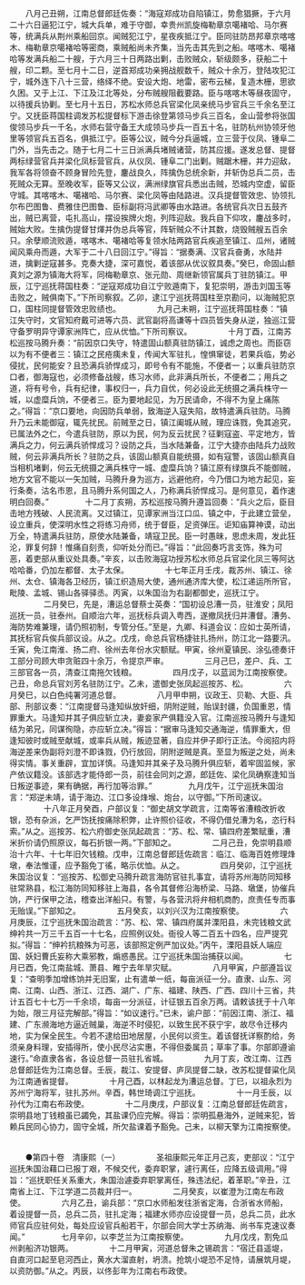 <!-- { "loadSidebar": true } -->
　　八月己丑朔，江南总督郎廷佐奏：“海寇郑成功自陷镇江，势愈猖撅，于六月二十六日逼犯江宁，城大兵单，难于守御，幸贵州凯旋梅勒章京噶褚哈、马尔赛等，统满兵从荆州乘船回京。闻贼犯江宁，星夜疾抵江宁。臣同驻防昂邦章京喀喀木、梅勒章京噶褚哈等密商，乘贼船尚未齐集，当先击其先到之船。喀喀木、噶褚哈等发满兵船二十艘，于六月三十日两路出剿，击败贼众，斩级颇多，获船二十艘，印二颗。至七月十二日，逆首郑成功亲拥战舰数千，贼众十余万，登陆攻犯江宁，城外连下八十三营，络绎不绝。安设大炮、地雷，密布云梯，复造木栅，思欲久困。又于上江、下江及江北等处，分布贼艘阻截要路。臣与喀喀木等昼夜固守，以待援兵协剿。至七月十五日，苏松水师总兵官梁化凤亲统马步官兵三千余名至江宁。又抚臣蒋国柱调发苏松提督标下游击徐登第领马步兵三百名，金山营参将张国俊领马步兵一千名，水师右营守备王大成领马步兵一百五十名，驻防杭州协领牙他里等领官兵五百名，俱抵江宁。臣等公议，贼今分兵逼城，立三营于仪凤、锺阜二门外，当先击之。随于七月二十三日派满兵堵贼诸营，防其应援。遂发总督、提督两标绿营官兵并梁化凤标营官兵，从仪凤、锺阜二门出剿。贼踞木栅，并力迎敌，我军各将领奋不顾身冒险先登，鏖战良久，阵擒伪总统余新，并斩伪总兵二员，击死贼众无算。至晚收军，臣等又公议，满洲绿旗官兵悉出击贼，恐城内空虚，留臣守城。其喀喀木、噶褚哈、马尔赛、梁化凤等由陆路进。汉兵提督管效忠、协领扎尔布巴图鲁、费雅住巴图鲁、臣标副将冯武卿等由水路进。各统官兵次日五鼓齐出，贼已离营，屯扎高山，摆设挨牌火炮，列阵迎敌。我兵自下仰攻，鏖战多时，贼始大败。生擒伪提督甘煇并伪总兵等官，阵斩贼众不计其数，烧毁贼艘五百余只。余孽顺流败遁，喀喀木、噶褚哈等复领水陆两路官兵疾追至镇江、瓜州，诸贼闻风乘舟而遁，大军于二十八日回江宁。”得旨：“据奏满、汉官兵奋勇，水陆并进，擒剿逆寇甚多。克奏大捷，深可嘉悦，着该部从优议叙具奏。”癸巳，命固山额真刘之源为镇海大将军，同梅勒章京、张元勋、周继新领官属兵丁驻防镇江。甲辰，江宁巡抚蒋国柱奏：“逆寇郑成功自江宁败遁南下，复犯崇明，游击刘国玉等击败之，贼俱南下。”下所司察叙。乙卯，逮江宁巡抚蒋国柱至京勘问，以海贼犯京口，国柱同提督管效忠败绩也。
　　
　　九月己未朔，江宁巡抚蒋国柱奏：“镇江失守时，文官知府戴可进等六员、武官副将高谦等十四员皆失身从逆，独巡江营守备罗明异守谭家洲阵亡，应从优恤。”下所司察议。
　　
　　十月丁酉，江南苏松巡按马腾升奏：“前因京口失守，特遣固山额真驻防镇江，诚虑之周也。而臣窃以为有不便者三：镇江之民疮痍未复，传闻大军驻扎，惶惧窜徒，若果兵临，势必侵扰，民何能安？且恐满兵骄悍成习，即号令有不能施，不便者一；以重兵驻防京口者，御海寇也，必须修备战艘，练习水师，此非满兵所长，不便者二；用兵之道，将有号令，兵有纪律，事权归一，兵力自优，何必设此无统摄之满兵株守一城，以虚糜兵饷，不便者三。臣为要地起见，为万民请命，不得不为皇上痛陈之。”得旨：“京口要地，向因防兵单弱，致海逆入寇失陷，故特遣满兵驻防。马腾升乃云未能御寇，辄先扰民。前贼至之日，镇江阖城从贼，理应诛戮，免其追究，已属法外之仁，今遣兵驻防，原以为民，何为反云扰民？征剿寇盗、平定地方，皆满兵之力，何云满兵骄悍成习？设防之兵，当水陆兼备，江宁大捷亦由陆兵力战败贼，何云非满兵所长？驻防之兵，该固山额真自能统摄，如有寇警，该固山额真自当相机堵剿，何云无统摄之满兵株守一城、虚糜兵饷？镇江原有绿旗兵不能御贼，地方文官不能以一矢加贼，马腾升身为巡方，远避他府，今乃借口为地方起见，妄行条奏，沽名市恩，且马腾升系何国之人，乃称满兵骄悍成习。是何意见，着作速明白回奏。”
　　
　　十二月丁亥朔，苏松巡按马腾升遵旨回奏：“兵火之后，臣目击地方残破、人民流离。又过镇江，见谭家洲当江口瓜、镇之中，于此建立营垒，设立重兵，使深明水性之将练习舟师，统于督臣，足资弹压。讵知庙算神谟，动出万全，特遣满兵驻防，原使水陆兼备，靖寇卫民。臣一时愚昧，思虑未周，发此狂沦，罪复何辞！惟痛自刻责，仰听处分而已。”得旨：“此回奏巧言支饰，殊为可恶，着吏部从重议处具奏。”辛亥，以击败海寇功授苏松水师总兵官梁化凤三等阿达哈哈番，仍加左都督、太子太保。
　　
　　十七年正月壬戌，裁苏州、镇江、徐州、太仓、镇海各卫经历，镇江织造局大使，通州通济库大使，松江递运所所官，毗陵、孟城、锡山各驿驿丞。丙寅，以朱国治为右副都御史，巡抚江宁。
　　
　　二月癸巳，先是，漕运总督蔡士英奏：“国初设总漕一员，驻淮安；凤阳巡抚一员，驻泰州。自顺治六年，巡抚标兵调入粤西，遂撤凤抚归并漕督。漕务、海防势难兼理，请仍照初制，专管分任。”至是，九卿、科道会议：应如士英所请，其抚标官兵俟兵部议设。从之。戊戌，命总兵官杨捷驻扎扬州，防江北一路要汛。壬寅，免江南淮、扬二府、徐州去年份水灾额赋。甲寅，徐州夏镇民、涂弘德奏讦工部分司顾大申贪赃四十余万，令提京严审。
　　
　　三月己巳，差户、兵、工三部官各一员，清查江南拖欠钱粮。
　　
　　四月戊子，以蓝润为江南按察使。己丑，命总兵官刘芳名驻防江宁。乙未，遣御史张凤起巡按苏、松。
　　
　　六月癸巳，以白色纯署河道总督。
　　
　　八月甲申朔，议政王、贝勒、大臣、兵部、刑部议奏：“江南提督马逢知纵放奸细，阴附逆贼，贻误封疆，负国重恩，情罪重大。马逢知并其子俱应斩立决，妻妾家产俱籍没入官。江南巡按马腾升与逢知结为弟兄，同谋徇隐，亦应斩立决。”得旨：“据审马逢知交通海逆，情罪重大，但逢知彼时或贼至献城，或率兵从贼，叛迹显著，自应并伊子即行正法。今阅招内将海逆差来伪副将刘澄不即诛戮，仍行放回，阴附逆贼是真。至显为叛逆之处，尚未得实情。事关重辟，宜加详慎。马逢知并其亲子及马腾升俱应斩，着牢固监候，家产依议籍没。该部选才能侍郎一员，前往会同刘之源，郎廷佐、梁化凤确察逢知当日叛逆事迹，果有确据，再行加等治罪。”
　　
　　九月戊午，江宁巡抚朱国治言：“郑逆未靖，请于海边、江口多设烽堠、炮台，以守御。”下所司速议。
　　
　　十八年正月癸酉，户部议复：“御史胡文学疏言，江南等省漕粮改折收银，恐有杂派，乞严饬抚按痛除积弊，止许照价征收，不得仍借兑漕为名，恣行科索。”从之。巡按苏、松六府御史张凤起疏言：“苏、松、常、镇四府差繁赋重，漕米折价请仍照原议，每石折银一两。”下部知之。
　　
　　二月己丑，免崇明县顺治十六年、十七年旧欠钱粮。戊申，江南总督郎廷佐疏言：临江、临海百姓修理烽墩，奉法惟谨，应予豁免丁徭，略示优恤。从之。
　　
　　四月癸卯，江宁巡抚朱国治议复：“巡按苏、松御史马腾升疏言海防官驻扎事宜，请将苏州海防同知移驻常熟县，松江海防同知移驻上海县，各令其督修沿海桥梁、马路、墩堡，协催兵饷，严行保甲之法，稽查出洋船只。有警，与各营汛将弁相机商酌，庶责任专而事无贻误。”下部知之。
　　
　　五月癸亥，以刘兴汉为江南按察使。
　　
　　六月庚辰，江宁巡抚朱国治疏言：“苏、松、常、镇四府属并溧阳县，未完钱粮文武绅衿共一万三千五百一十七名，应照例议处。衙役人等二百五十四名，应严提究拟。”得旨：“绅衿抗粮殊为可恶，该部照定例严加议处。”丙午，溧阳县妖人端应国、妖妇曹氏妄称大乘邪教，煽惑愚民。江宁巡抚朱国治捕获以闻。
　　
　　七月已酉，免江南盐城、萧县、睢宁去年旱灾赋。
　　
　　八月甲寅，户部遵旨议复：“查明季加增练饷并无旧案，止有遣单一纸，每亩派征一分。直隶、山东、河南、江南、山西、浙江、江西、湖广、广东、福建、陕西、广西、四川十三省，共计五百七十七万一千余顷，每亩一分派征，计征银五百余万两。请敕该抚于十八年为始，限三月征完解部。”得旨：“如议速行。”已未，谕户部：“前因江南、浙江、福建、广东濒海地方逼近贼巢，海逆不时侵犯，以致生民不获宁宇，故尽令迁移内地，实为保全民生。今若不逮给田地居屋，小民何以资生。着该督抚详察酌给，务须亲身料理，安插得所，使小民尽沾实惠，不得但委属员；草率了事。尔部即遵谕速行。”命直隶各省，各设总督一员驻扎省城。
　　
　　九月丁亥，改江南、江西总督郎廷佐为江南总督。壬辰，裁江、安提督、庐凤提督二缺，改苏松提督粱化凤为江南通省提督。
　　
　　十月己酉，以林起龙为漕运总督。丁巳，以祖永烈为苏州宁海将军，驻扎苏州。辛酉，韩世琦调江宁巡抚。
　　
　　十一月壬辰，以孙代为江南右布政使。
　　
　　十二月庚戌，户部议复：江南总督郎廷佐疏言，崇明县地丁钱粮虽已蠲免，其盐课仍应完解。得旨：崇明孤悬海外，逆贼来犯，皆赖兵民同心协力，固守全城，所欠盐课着予豁免。己未，以柳天擎为江南按察使。
　　

　　●第四十卷　清康熙（一）
　　
　　圣祖康熙元年正月己亥，吏部议：“江宁巡抚朱国治藉口已报丁艰，不候交代，委弃职掌，遽行离任，应降五级调用。”得旨：“巡抚职任关系重大，朱国治遽委弃职掌离任，殊违法纪，着革职。”辛丑，江南省上江、下江学道二员裁并归一。
　　
　　二月癸亥，以崔澄为江南左布政使。
　　
　　六月乙丑，谕兵部：“京口水师船发往浙省定海，合浙省水师船，着设提督一员，总兵二员，驻扎定海；福建水师亦应设提督一员，总兵二员，此水师官兵应驻何处，每处应设官兵船若干，尔部会同大学士苏纳海、尚书车克速议奏闻。”
　　
　　七月辛卯，以李芝兰为江南按察使。
　　
　　九月戊戌，割免瓜州剥船济功银两。
　　
　　十二月甲寅，河道总督朱之锡疏言：“宿迁县遥堤，自直河口起至皂河西止，黄水大溜直射，坍溃。抢筑小堤恐不足恃，请展筑月堤，以资防御。”从之。丙辰，以佟彭年为江南右布政使。
　　

